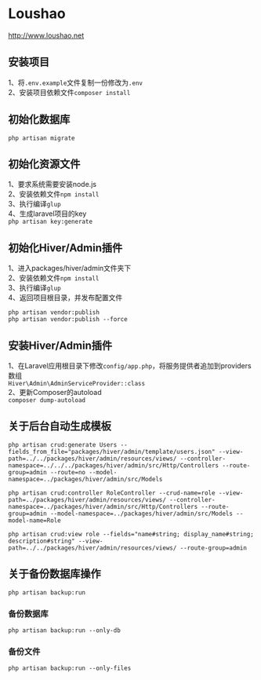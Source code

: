 # Loushao
http://www.loushao.net

## 安装项目
1、将`.env.example`文件复制一份修改为`.env`<br>
2、安装项目依赖文件`composer install`

## 初始化数据库
`php artisan migrate`

## 初始化资源文件
1、要求系统需要安装node.js<br>
2、安装依赖文件`npm install`<br>
3、执行编译`glup`<br>
4、生成laravel项目的key<br>
`php artisan key:generate`

## 初始化Hiver/Admin插件
1、进入packages/hiver/admin文件夹下<br>
2、安装依赖文件`npm install`<br>
3、执行编译`glup`<br>
4、返回项目根目录，并发布配置文件<br>
<pre><code>php artisan vendor:publish
php artisan vendor:publish --force</code></pre>

## 安装Hiver/Admin插件
1、在Laravel应用根目录下修改`config/app.php`，将服务提供者追加到providers数组<br>
`Hiver\Admin\AdminServiceProvider::class`<br>
2、更新Composer的autoload<br>
`composer dump-autoload`<br>

## 关于后台自动生成模板
<pre><code>php artisan crud:generate Users --fields_from_file="packages/hiver/admin/template/users.json" --view-path=../../packages/hiver/admin/resources/views/ --controller-namespace=../../../packages/hiver/admin/src/Http/Controllers --route-group=admin --route=no --model-namespace=../packages/hiver/admin/src/Models</code></pre>

<pre><code>php artisan crud:controller RoleController --crud-name=role --view-path=../packages/hiver/admin/resources/views/ --controller-namespace=../packages/hiver/admin/src/Http/Controllers --route-group=admin --model-namespace=../packages/hiver/admin/src/Models --model-name=Role</code></pre>

<pre><code>php artisan crud:view role --fields="name#string; display_name#string; description#string" --view-path=../../packages/hiver/admin/resources/views/ --route-group=admin</code></pre>

## 关于备份数据库操作
<pre><code>php artisan backup:run</code></pre>
### 备份数据库
<pre><code>php artisan backup:run --only-db</code></pre>
### 备份文件
<pre><code>php artisan backup:run --only-files</code></pre>